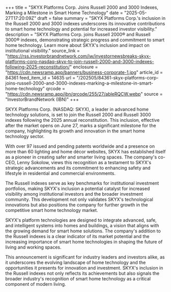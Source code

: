 +++
title = "SKYX Platforms Corp. Joins Russell 2000 and 3000 Indexes, Marking a Milestone in Smart Home Technology"
date = "2025-05-27T17:20:09Z"
draft = false
summary = "SKYX Platforms Corp.'s inclusion in the Russell 2000 and 3000 indexes underscores its innovative contributions to smart home technology and potential for increased investor visibility."
description = "SKYX Platforms Corp. joins Russell 2000® and Russell 3000® indexes, demonstrating strategic progress and commitment to smart home technology. Learn more about SKYX's inclusion and impact on institutional visibility."
source_link = "https://rss.investorbrandnetwork.com/iw/investornewsbreaks-skyx-platforms-corp-nasdaq-skyx-to-join-russell-2000-and-3000-indexes-following-2025-reconstitution/"
enclosure = "https://cdn.newsramp.app/banners/business-corporate-1.jpg"
article_id = 84361
feed_item_id = 14635
url = "/202505/84361-skyx-platforms-corp-joins-russell-2000-and-3000-indexes-marking-a-milestone-in-smart-home-technology"
qrcode = "https://cdn.newsramp.app/ibn/qrcode/255/27/ableRQCW.webp"
source = "InvestorBrandNetwork (IBN)"
+++

<p>SKYX Platforms Corp. (NASDAQ: SKYX), a leader in advanced home technology solutions, is set to join the Russell 2000 and Russell 3000 indexes following the 2025 annual reconstitution. This inclusion, effective after the market opens on June 27, marks a significant milestone for the company, highlighting its growth and innovation in the smart home technology sector.</p><p>With over 97 issued and pending patents worldwide and a presence on more than 60 lighting and home décor websites, SKYX has established itself as a pioneer in creating safer and smarter living spaces. The company's co-CEO, Lenny Sokolow, views this recognition as a testament to SKYX's strategic advancements and its commitment to enhancing safety and lifestyle in residential and commercial environments.</p><p>The Russell indexes serve as key benchmarks for institutional investment portfolios, making SKYX's inclusion a potential catalyst for increased visibility among institutional investors and the broader investment community. This development not only validates SKYX's technological innovations but also positions the company for further growth in the competitive smart home technology market.</p><p>SKYX's platform technologies are designed to integrate advanced, safe, and intelligent systems into homes and buildings, a vision that aligns with the growing demand for smart home solutions. The company's addition to the Russell indexes is a clear indicator of its market potential and the increasing importance of smart home technologies in shaping the future of living and working spaces.</p><p>This announcement is significant for industry leaders and investors alike, as it underscores the evolving landscape of home technology and the opportunities it presents for innovation and investment. SKYX's inclusion in the Russell indexes not only reflects its achievements but also signals the broader industry's recognition of smart home technology as a critical component of modern living.</p>